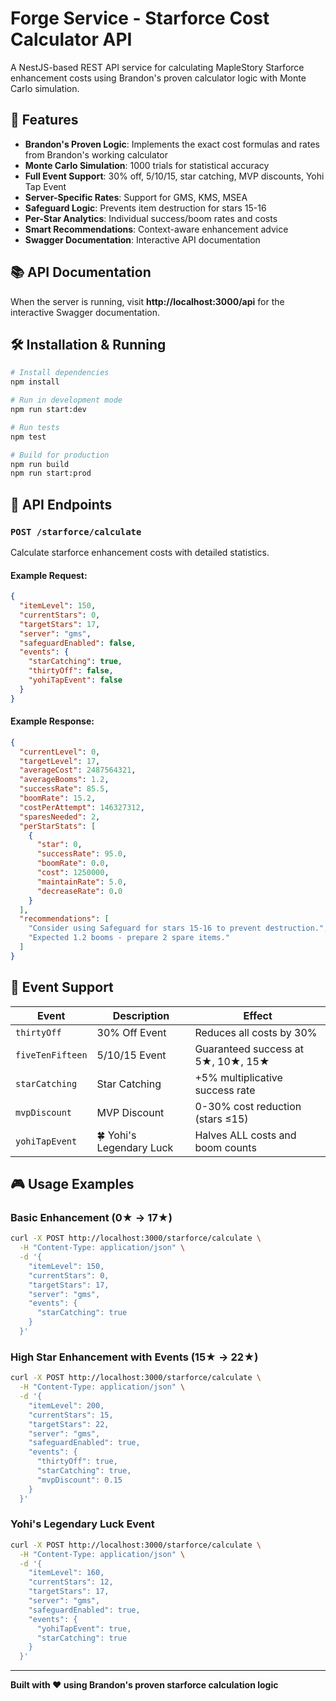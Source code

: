 # Forge Service - Starforce Cost Calculator API

A NestJS-based REST API service for calculating MapleStory Starforce enhancement costs using Brandon's proven calculator logic with Monte Carlo simulation.

## 🚀 Features

- **Brandon's Proven Logic**: Implements the exact cost formulas and rates from Brandon's working calculator
- **Monte Carlo Simulation**: 1000 trials for statistical accuracy
- **Full Event Support**: 30% off, 5/10/15, star catching, MVP discounts, Yohi Tap Event
- **Server-Specific Rates**: Support for GMS, KMS, MSEA
- **Safeguard Logic**: Prevents item destruction for stars 15-16
- **Per-Star Analytics**: Individual success/boom rates and costs
- **Smart Recommendations**: Context-aware enhancement advice
- **Swagger Documentation**: Interactive API documentation

## 📚 API Documentation

When the server is running, visit **http://localhost:3000/api** for the interactive Swagger documentation.

## 🛠️ Installation & Running

```bash
# Install dependencies
npm install

# Run in development mode
npm run start:dev

# Run tests
npm test

# Build for production
npm run build
npm run start:prod
```

## 🎯 API Endpoints

### `POST /starforce/calculate`
Calculate starforce enhancement costs with detailed statistics.

#### Example Request:
```json
{
  "itemLevel": 150,
  "currentStars": 0,
  "targetStars": 17,
  "server": "gms",
  "safeguardEnabled": false,
  "events": {
    "starCatching": true,
    "thirtyOff": false,
    "yohiTapEvent": false
  }
}
```

#### Example Response:
```json
{
  "currentLevel": 0,
  "targetLevel": 17,
  "averageCost": 2487564321,
  "averageBooms": 1.2,
  "successRate": 85.5,
  "boomRate": 15.2,
  "costPerAttempt": 146327312,
  "sparesNeeded": 2,
  "perStarStats": [
    {
      "star": 0,
      "successRate": 95.0,
      "boomRate": 0.0,
      "cost": 1250000,
      "maintainRate": 5.0,
      "decreaseRate": 0.0
    }
  ],
  "recommendations": [
    "Consider using Safeguard for stars 15-16 to prevent destruction.",
    "Expected 1.2 booms - prepare 2 spare items."
  ]
}
```

## 🎪 Event Support

| Event | Description | Effect |
|-------|-------------|--------|
| `thirtyOff` | 30% Off Event | Reduces all costs by 30% |
| `fiveTenFifteen` | 5/10/15 Event | Guaranteed success at 5★, 10★, 15★ |
| `starCatching` | Star Catching | +5% multiplicative success rate |
| `mvpDiscount` | MVP Discount | 0-30% cost reduction (stars ≤15) |
| `yohiTapEvent` | 🍀 Yohi's Legendary Luck | Halves ALL costs and boom counts |

## 🎮 Usage Examples

### Basic Enhancement (0★ → 17★)
```bash
curl -X POST http://localhost:3000/starforce/calculate \
  -H "Content-Type: application/json" \
  -d '{
    "itemLevel": 150,
    "currentStars": 0,
    "targetStars": 17,
    "server": "gms",
    "events": {
      "starCatching": true
    }
  }'
```

### High Star Enhancement with Events (15★ → 22★)
```bash
curl -X POST http://localhost:3000/starforce/calculate \
  -H "Content-Type: application/json" \
  -d '{
    "itemLevel": 200,
    "currentStars": 15,
    "targetStars": 22,
    "server": "gms",
    "safeguardEnabled": true,
    "events": {
      "thirtyOff": true,
      "starCatching": true,
      "mvpDiscount": 0.15
    }
  }'
```

### Yohi's Legendary Luck Event
```bash
curl -X POST http://localhost:3000/starforce/calculate \
  -H "Content-Type: application/json" \
  -d '{
    "itemLevel": 160,
    "currentStars": 12,
    "targetStars": 17,
    "server": "gms",
    "safeguardEnabled": true,
    "events": {
      "yohiTapEvent": true,
      "starCatching": true
    }
  }'
```

---

**Built with ❤️ using Brandon's proven starforce calculation logic**
